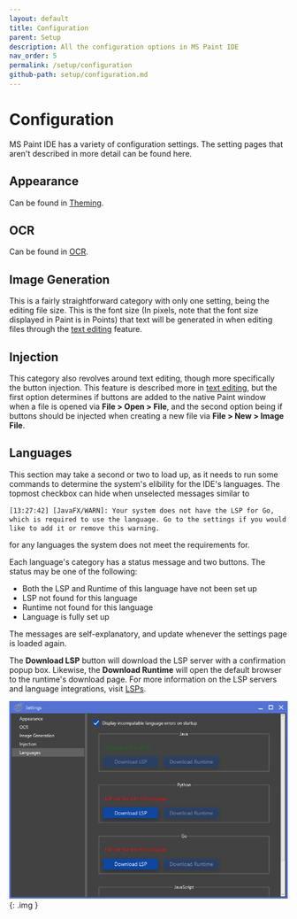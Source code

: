 ```yaml
---
layout: default
title: Configuration
parent: Setup
description: All the configuration options in MS Paint IDE
nav_order: 5
permalink: /setup/configuration
github-path: setup/configuration.md
---
```


# Configuration

MS Paint IDE has a variety of configuration settings. The setting pages that aren't described in more detail can be found here.

## Appearance

Can be found in [Theming](/misc/theming).

## OCR

Can be found in [OCR](/setup/ocr).

## Image Generation

This is a fairly straightforward category with only one setting, being the editing file size. This is the font size (In pixels, note that the font size displayed in Paint is in Points) that text will be generated in when editing files through the [text editing](/misc/textediting) feature.

## Injection

This category also revolves around text editing, though more specifically the button injection. This feature is described more in [text editing](/misc/textediting), but the first option determines if buttons are added to the native Paint window when a file is opened via **File > Open > File**, and the second option being if buttons should be injected when creating a new file via **File > New > Image File**.

## Languages

This section may take a second or two to load up, as it needs to run some commands to determine the system's elibility for the IDE's languages. The topmost checkbox can hide when unselected messages similar to

```
[13:27:42] [JavaFX/WARN]: Your system does not have the LSP for Go, which is required to use the language. Go to the settings if you would like to add it or remove this warning.
```

for any languages the system does not meet the requirements for.

Each language's category has a status message and two buttons. The status may be one of the following:

- Both the LSP and Runtime of this language have not been set up
- LSP not found for this language
- Runtime not found for this language
- Language is fully set up

The messages are self-explanatory, and update whenever the settings page is loaded again.

The **Download LSP** button will download the LSP server with a confirmation popup box. Likewise, the **Download Runtime** will open the default browser to the runtime's download page. For more information on the LSP servers and language integrations, visit [LSPs](/setup/lsps).

![](/assets/images/setup/languages.png)
{: .img }